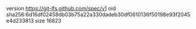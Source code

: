 version https://git-lfs.github.com/spec/v1
oid sha256:6d16df02458db03b75a22a330dadeb30df0610136f50198e93f2045e4d233813
size 16823
